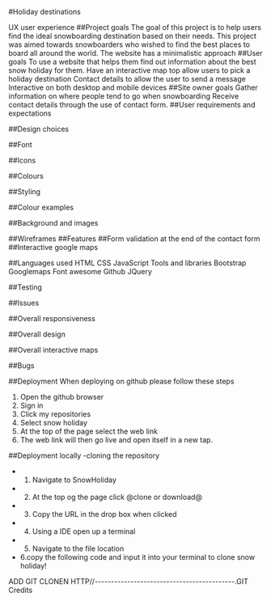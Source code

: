 #Holiday destinations

UX user experience
##Project goals
The goal of this project is to help users find the ideal snowboarding destination based on their needs. This project was aimed towards snowboarders who wished to find the best places to board all around the world. The website has a minimalistic approach 
##User goals
To use a website that helps them find out information about the best snow holiday for them.
Have an interactive map top allow users to pick a holiday destination
Contact details to allow the user to send a message
Interactive on both desktop and mobile devices
##Site owner goals
Gather information on where people tend to go when snowboarding
Receive contact details through the use of contact form. 
##User requirements and expectations

##Design choices 

##Font

##Icons

##Colours

##Styling

##Colour examples

##Background and images

##Wireframes
##Features
##Form validation at the end of the contact form
##Interactive google maps 



##Languages used
HTML
CSS
JavaScript
Tools and libraries
Bootstrap
Googlemaps
Font awesome
Github
JQuery

##Testing

##Issues

##Overall responsiveness

##Overall design


##Overall interactive maps

##Bugs

##Deployment
When deploying on github please follow these steps
1. Open the github browser
2. Sign in
3. Click my repositories
4. Select snow holiday
5. At the top of the page select the web link
6. The web link will then go live and open itself in a new tap.

##Deployment locally
-cloning the repository
- 1. Navigate to SnowHoliday
- 2. At the top og the page click @clone or download@
- 3. Copy the URL in the drop box when clicked
- 4. Using a IDE open up a terminal
- 5. Navigate to the file location
- 6.copy the following code and input it into your terminal to clone snow holiday!

ADD GIT CLONEN HTTP//-------------------------------------------.GIT
Credits 
